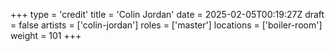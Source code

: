 +++
type = 'credit'
title = 'Colin Jordan'
date = 2025-02-05T00:19:27Z
draft = false
artists = ['colin-jordan']
roles = ['master']
locations = ['boiler-room']
weight = 101
+++
